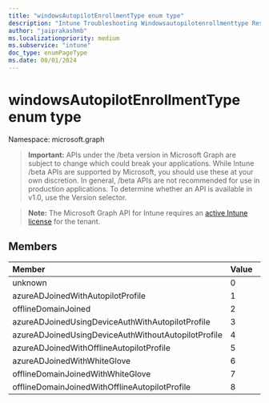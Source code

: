 ```yaml
---
title: "windowsAutopilotEnrollmentType enum type"
description: "Intune Troubleshooting Windowsautopilotenrollmenttype Resources ."
author: "jaiprakashmb"
ms.localizationpriority: medium
ms.subservice: "intune"
doc_type: enumPageType
ms.date: 08/01/2024
---
```


# windowsAutopilotEnrollmentType enum type

Namespace: microsoft.graph

> **Important:** APIs under the /beta version in Microsoft Graph are subject to change which could break your applications. While Intune /beta APIs are supported by Microsoft, you should use these at your own discretion. In general, /beta APIs are not recommended for use in production applications. To determine whether an API is available in v1.0, use the Version selector.

> **Note:** The Microsoft Graph API for Intune requires an [active Intune license](https://go.microsoft.com/fwlink/?linkid=839381) for the tenant.



## Members
|Member|Value|Description|
|:---|:---|:---|
|unknown|0||
|azureADJoinedWithAutopilotProfile|1||
|offlineDomainJoined|2||
|azureADJoinedUsingDeviceAuthWithAutopilotProfile|3||
|azureADJoinedUsingDeviceAuthWithoutAutopilotProfile|4||
|azureADJoinedWithOfflineAutopilotProfile|5||
|azureADJoinedWithWhiteGlove|6||
|offlineDomainJoinedWithWhiteGlove|7||
|offlineDomainJoinedWithOfflineAutopilotProfile|8||